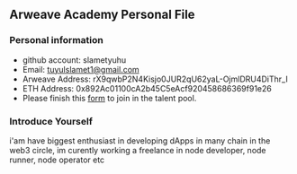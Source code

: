 ## Arweave Academy Personal File

### Personal information

- github account: slametyuhu
- Email: tuyulslamet1@gmail.com
- Arweave Address:
rX9qwbP2N4Kisjo0JUR2qU62yaL-OjmlDRU4DiThr_I
- ETH Address: 0x892Ac01100cA2b45C5eAcf920458686369f91e26
- Please finish this [form](https://docs.google.com/forms/d/e/1FAIpQLSfWA5fIIcBgmRppm3jNz5vmf9Mai_QMVil-2pO4r7YKn_Zhtw/viewform?usp=sf_link) to join in the talent pool.

### Introduce Yourself
 i'am have biggest enthusiast in developing dApps in many chain in the web3 circle, im curently working a freelance in node developer, node runner, node operator etc
